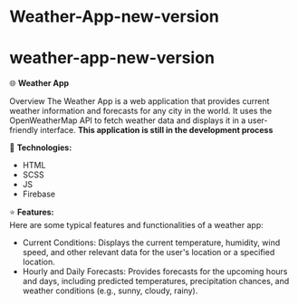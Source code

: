 
# Weather-App-new-version

weather-app-new-version
=======
:globe_with_meridians: <b>Weather App</b>

Overview The Weather App is a web application that provides current weather information and forecasts for any city in the world. It uses the OpenWeatherMap API to fetch weather data and displays it in a user-friendly interface. <b>This application is still in the development process</b>

📝 <b>Technologies: </b>
<ul>
  <li>HTML</li>
  <li>SCSS</li>
  <li>JS</li>
  <li>Firebase</li>
</ul>

:star: <b>Features: </b> <br>
Here are some typical features and functionalities of a weather app:

<ul>
  <li>Current Conditions: Displays the current temperature, humidity, wind speed, and other relevant data for the user's location or a specified location.</li>
  <li>Hourly and Daily Forecasts: Provides forecasts for the upcoming hours and days, including predicted temperatures, precipitation chances, and weather conditions (e.g., sunny, cloudy, rainy).</li>
</ul>

